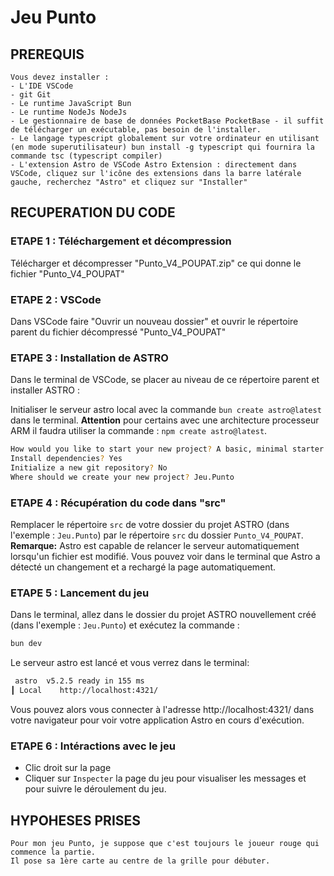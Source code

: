 # Jeu Punto

## PREREQUIS 
```text
Vous devez installer :
- L'IDE VSCode
- git Git
- Le runtime JavaScript Bun
- Le runtime NodeJs NodeJs
- Le gestionnaire de base de données PocketBase PocketBase - il suffit de télécharger un exécutable, pas besoin de l'installer.
- Le langage typescript globalement sur votre ordinateur en utilisant (en mode superutilisateur) bun install -g typescript qui fournira la commande tsc (typescript compiler)
- L'extension Astro de VSCode Astro Extension : directement dans VSCode, cliquez sur l'icône des extensions dans la barre latérale gauche, recherchez "Astro" et cliquez sur "Installer"
```

## RECUPERATION DU CODE
### ETAPE 1 : Téléchargement et décompression
Télécharger et décompresser "Punto_V4_POUPAT.zip" ce qui donne le fichier "Punto_V4_POUPAT"
### ETAPE 2 : VSCode
Dans VSCode faire "Ouvrir un nouveau dossier" et ouvrir le répertoire parent du fichier décompressé "Punto_V4_POUPAT"
### ETAPE 3 : Installation de ASTRO
Dans le terminal de VSCode, se placer au niveau de ce répertoire parent et installer ASTRO :

Initialiser le serveur astro local avec la commande `bun create astro@latest` dans le terminal.
**Attention** pour certains avec une architecture processeur ARM il faudra utiliser la commande : `npm create astro@latest`.

```bash
How would you like to start your new project? A basic, minimal starter
Install dependencies? Yes
Initialize a new git repository? No
Where should we create your new project? Jeu.Punto
```
### ETAPE 4 : Récupération du code dans "src"
Remplacer le répertoire `src` de votre dossier du projet ASTRO (dans l'exemple : `Jeu.Punto`) par le répertoire `src` du dossier `Punto_V4_POUPAT`.
**Remarque:** Astro est capable de relancer le serveur automatiquement lorsqu'un fichier est modifié. Vous pouvez voir dans le terminal que Astro a détecté un changement et a rechargé la page automatiquement.


### ETAPE 5 : Lancement du jeu
Dans le terminal, allez dans le dossier du projet ASTRO nouvellement créé (dans l'exemple : `Jeu.Punto`) et exécutez la commande :
```bash
bun dev
```
Le serveur astro est lancé et vous verrez dans le terminal:
```bash
 astro  v5.2.5 ready in 155 ms
┃ Local    http://localhost:4321/
```
Vous pouvez alors vous connecter à l'adresse http://localhost:4321/ dans votre navigateur pour voir votre application Astro en cours d'exécution.

### ETAPE 6 : Intéractions avec le jeu 
- Clic droit sur la page
- Cliquer sur `Inspecter` la page du jeu pour visualiser les messages et pour suivre le déroulement du jeu.

## HYPOHESES PRISES
```text
Pour mon jeu Punto, je suppose que c'est toujours le joueur rouge qui commence la partie.
Il pose sa 1ère carte au centre de la grille pour débuter.
```



